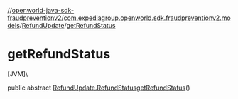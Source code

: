//[openworld-java-sdk-fraudpreventionv2](../../../index.md)/[com.expediagroup.openworld.sdk.fraudpreventionv2.models](../index.md)/[RefundUpdate](index.md)/[getRefundStatus](get-refund-status.md)

# getRefundStatus

[JVM]\

public abstract [RefundUpdate.RefundStatus](-refund-status/index.md)[getRefundStatus](get-refund-status.md)()
